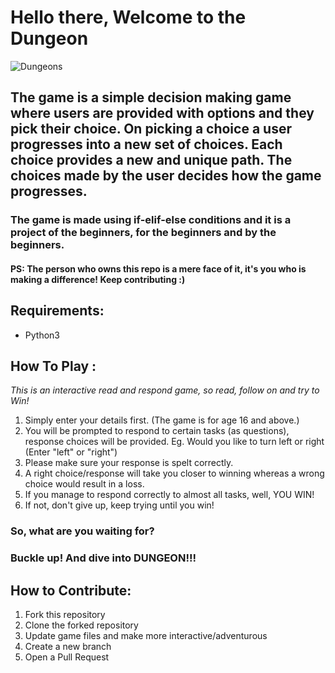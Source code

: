 # Hello there, Welcome to the Dungeon


![Dungeons](https://i.pinimg.com/originals/4f/21/b5/4f21b56db5008735dfe203660aa663b0.jpg)
## The game is a simple decision making game where users are provided with options and they pick their choice. On picking a choice a user progresses into a new set of choices. Each choice provides a new and unique path. The choices made by the user decides how the game progresses.

### The game is made using if-elif-else conditions and it is a project of the beginners, for the beginners and by the beginners.

#### PS: The person who owns this repo is a mere face of it, it's you who is making a difference! Keep contributing :)

## Requirements:
   - Python3

## How To Play :

_This is an interactive read and respond game, so read, follow on and try to Win!_ 

1. Simply enter your details first. (The game is for age 16 and above.)
2. You will be prompted to respond to certain tasks (as questions), response choices will be provided.
   Eg. Would you like to turn left or right (Enter "left" or "right")
3. Please make sure your response is spelt correctly.
4. A right choice/response will take you closer to winning whereas a wrong choice would result in a loss.
5. If you manage to respond correctly to almost all tasks, well, YOU WIN!
6. If not, don't give up, keep trying until you win!

### So, what are you waiting for?
### Buckle up! And dive into DUNGEON!!!

## How to Contribute:
1. Fork this repository
2. Clone the forked repository
3. Update game files and make more interactive/adventurous
4. Create a new branch
5. Open a Pull Request